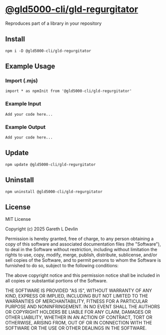 # [@gld5000-cli/gld-regurgitator](https://www.npmjs.com/package/@gld5000-cli/gld-regurgitator)

Reproduces part of a library in your repository

## Install

```
npm i -D @gld5000-cli/gld-regurgitator
```

## Example Usage

### Import (.mjs)

```
import * as npmInit from '@gld5000-cli/gld-regurgitator'
```

### Example Input

```
Add your code here...
```

### Example Output

```
Add your code here...
```

## Update

```
npm update @gld5000-cli/gld-regurgitator
```

## Uninstall

```
npm uninstall @gld5000-cli/gld-regurgitator
```


## License

MIT License

Copyright (c) 2025 Gareth L Devlin

Permission is hereby granted, free of charge, to any person obtaining a copy
of this software and associated documentation files (the "Software"), to deal
in the Software without restriction, including without limitation the rights
to use, copy, modify, merge, publish, distribute, sublicense, and/or sell
copies of the Software, and to permit persons to whom the Software is
furnished to do so, subject to the following conditions:

The above copyright notice and this permission notice shall be included in all
copies or substantial portions of the Software.

THE SOFTWARE IS PROVIDED "AS IS", WITHOUT WARRANTY OF ANY KIND, EXPRESS OR
IMPLIED, INCLUDING BUT NOT LIMITED TO THE WARRANTIES OF MERCHANTABILITY,
FITNESS FOR A PARTICULAR PURPOSE AND NONINFRINGEMENT. IN NO EVENT SHALL THE
AUTHORS OR COPYRIGHT HOLDERS BE LIABLE FOR ANY CLAIM, DAMAGES OR OTHER
LIABILITY, WHETHER IN AN ACTION OF CONTRACT, TORT OR OTHERWISE, ARISING FROM,
OUT OF OR IN CONNECTION WITH THE SOFTWARE OR THE USE OR OTHER DEALINGS IN THE
SOFTWARE.
